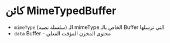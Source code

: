 # كائن MimeTypedBuffer

* `mimeType` (سلسلة نصية) الـ mimeType الخاص بالـ Buffer التي ترسلها
* `data` Buffer - محتوى المخزن المؤقت الفعلي